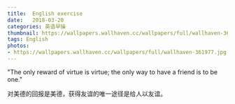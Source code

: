 ```yaml
---
title:  English exercise
date:   2018-03-20
categories: 英语早操
thumbnail: https://wallpapers.wallhaven.cc/wallpapers/full/wallhaven-361977.jpg
tags: English
photos:
- https://wallpapers.wallhaven.cc/wallpapers/full/wallhaven-361977.jpg
---
```


"The only reward of virtue is virtue; the only way to have a friend is to be one."
<p>对美德的回报是美德，获得友谊的唯一途径是给人以友谊。</p>
